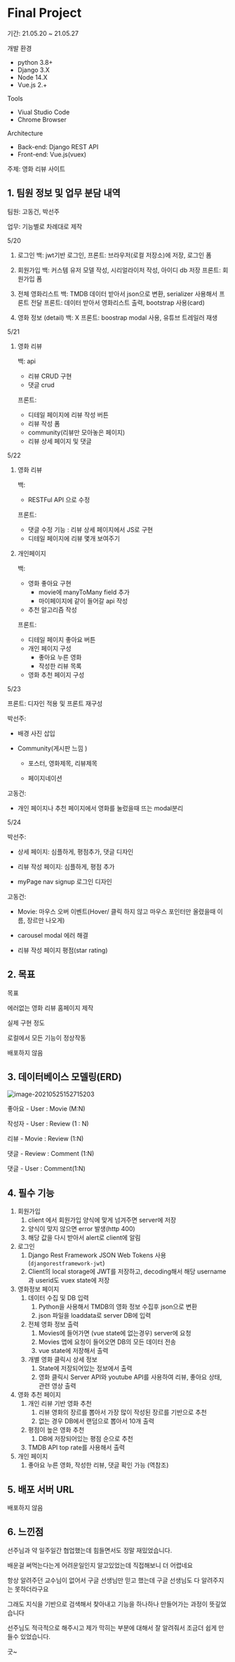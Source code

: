 # Final Project

기간: 21.05.20 ~ 21.05.27

개발 환경

- python 3.8+
- Django 3.X
- Node 14.X
- Vue.js 2.+

Tools

- Viual Studio Code
- Chrome Browser

Architecture

- Back-end: Django REST API 
- Front-end: Vue.js(vuex)



주제: 영화 리뷰 사이트





## 1. 팀원 정보 및 업무 분담 내역 

팀원: 고동건, 박선주

업무: 기능별로 차례대로 제작

5/20 

1. 로그인 
   백: jwt기반 로그인, 
   프론트: 브라우저(로컬 저장소)에 저장, 로그인 폼
2. 회원가입
   백: 커스템 유저 모델 작성, 시리얼라이저 작성, 아이디 db 저장
   프론트: 회원가입 폼

3. 전체 영화리스트
   백: TMDB 데이터 받아서 json으로 변환, serializer 사용해서 프론트 전달
   프론트: 데이터 받아서 영화리스트 출력, bootstrap 사용(card)

4. 영화 정보 (detail)
   백: X
   프론트: boostrap modal 사용, 유튜브 트레일러 재생

5/21

1. 영화 리뷰

   백: api

   - 리뷰 CRUD 구현
   - 댓글 crud

   프론트: 

   - 디테일 페이지에 리뷰 작성 버튼
   - 리뷰 작성 폼
   - community(리뷰만 모아놓은 페이지)
   - 리뷰 상세 페이지 및 댓글

5/22

1. 영화 리뷰

   백:

   - RESTFul API 으로 수정

   프론트: 

   - 댓글 수정 기능 : 리뷰 상세 페이지에서 JS로 구현
   - 디테일 페이지에 리뷰 몇개 보여주기

2. 개인페이지

   백: 

   - 영화 좋아요 구현
     - movie에 manyToMany field 추가
     - 마이페이지에 같이 들어갈 api 작성
   - 추천 알고리즘 작성

   프론트:

   - 디테일 페이지 좋아요 버튼
   - 개인 페이지 구성
     - 좋아요 누른 영화
     - 작성한 리뷰 목록
   - 영화 추천 페이지 구성

5/23

프론트: 디자인 적용 및 프론트 재구성

박선주:

- 배경 사진 삽입
- Community(게시판 느낌 )

  - 포스터, 영화제목, 리뷰제목

  - 페이지네이션

고동건:

- 개인 페이지나 추천 페이지에서 영화를 눌렀을때 뜨는 modal분리



5/24 

박선주:

- 상세 페이지: 심플하게, 평점추가, 댓글 디자인

- 리뷰 작성 페이지: 심플하게, 평점 추가

- myPage nav signup 로그인 디자인



고동건:

- Movie: 마우스 오버 이벤트(Hover/ 클릭 하지 않고 마우스 포인터만 올렸을때 이름, 장르만 나오게)

- carousel modal 에러 해결

- 리뷰 작성 페이지 평점(star rating)





## 2. 목표 

목표

에러없는 영화 리뷰 홈페이지 제작



실제 구현 정도 

로컬에서 모든 기능이 정상작동

배포하지 않음



## 3. 데이터베이스 모델링(ERD) 

![image-20210525152715203](README.assets/image-20210525152715203.png)

좋아요 - User : Movie (M:N)

작성자 - User : Review (1 : N)

리뷰 - Movie : Review (1:N)

댓글 - Review : Comment (1:N)

댓글 - User : Comment(1:N)

## 4. 필수 기능 

1. 회원가입
   1. client 에서 회원가입 양식에 맞게 넘겨주면 server에 저장
   2. 양식이 맞지 않으면 error 발생(http 400) 
   3. 해당 값을 다시 받아서 alert로 client에 알림
2. 로그인
   1. Django Rest Framework JSON Web Tokens 사용 (`djangorestframework-jwt`)
   2. Client의 local storage에 JWT를 저장하고, decoding해서 해당 username과 userid도 vuex state에 저장
3. 영화정보 페이지
   1. 데이터 수집 및 DB 입력
      1. Python을 사용해서 TMDB의 영화 정보 수집후 json으로 변환
      2. json 파일을 loaddata로 server DB에 입력
   2. 전체 영화 정보 출력
      1. Movies에 들어가면 (vue state에 없는경우) server에 요청
      2. Movies 앱에 요청이 들어오면 DB의 모든 데이터 전송
      3. vue state에 저장해서 출력
   3. 개별 영화 클릭시 상세 정보
      1. State에 저장되어있는 정보에서 출력
      2. 영화 클릭시 Server API와 youtube API를 사용하여 리뷰, 좋아요 상태, 관련 영상 출력
4. 영화 추천 페이지
   1. 개인 리뷰 기반 영화 추천
      1. 리뷰 영화의 장르를 뽑아서 가장 많이 작성된 장르를 기반으로 추천
      2. 없는 경우 DB에서 랜덤으로 뽑아서 10개 출력
   2. 평점이 높은 영화 추천
      1. DB에 저장되어있는 평점 순으로 추천
   3. TMDB API top rate를 사용해서 출력
5. 개인 페이지 
   1. 좋아요 누른 영화, 작성한 리뷰, 댓글 확인 가능 (역참조)



## 5. 배포 서버 URL 

배포하지 않음



## 6. 느낀점

선주님과 약 일주일간 협업했는데 힘들면서도 정말 재밌었습니다.

배운걸 써먹는다는게 어려운일인지 알고있었는데 직접해보니 더 어렵네요

항상 알려주던 교수님이 없어서 구글 선생님만 믿고 했는데 구글 선생님도 다 알려주지는 못하더라구요

그래도 지식을 기반으로 검색해서 찾아내고 기능을 하나하나 만들어가는 과정이 뜻깊었습니다

선주님도 적극적으로 해주시고 제가 막히는 부분에 대해서 잘 알려줘서 조금더 쉽게 만들수 있었습니다.

굿~


